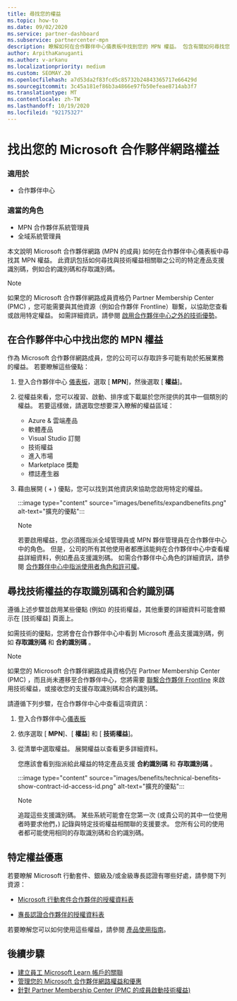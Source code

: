 ```yaml
---
title: 尋找您的權益
ms.topic: how-to
ms.date: 09/02/2020
ms.service: partner-dashboard
ms.subservice: partnercenter-mpn
description: 瞭解如何在合作夥伴中心儀表板中找到您的 MPN 權益。 包含有關如何尋找您的存取識別碼和合約識別碼以獲得技術權益的資訊。
author: ArpithaKanuganti
ms.author: v-arkanu
ms.localizationpriority: medium
ms.custom: SEOMAY.20
ms.openlocfilehash: a7d53da2f83fcd5c85732b24843365717e66429d
ms.sourcegitcommit: 3c45a181ef86b3a4866e97fb50efeae8714ab3f7
ms.translationtype: MT
ms.contentlocale: zh-TW
ms.lasthandoff: 10/19/2020
ms.locfileid: "92175327"
---
```

# <a name="locate-your-microsoft-partner-network-benefits"></a>找出您的 Microsoft 合作夥伴網路權益 

### <a name="applies-to"></a>適用於

- 合作夥伴中心

### <a name="appropriate-roles"></a>適當的角色

- MPN 合作夥伴系統管理員
- 全域系統管理員

本文說明 Microsoft 合作夥伴網路 (MPN 的成員) 如何在合作夥伴中心儀表板中尋找其 MPN 權益。 此資訊包括如何尋找與技術權益相關聯之公司的特定產品支援識別碼，例如合約識別碼和存取識別碼。

>[!NOTE]
> 如果您的 Microsoft 合作夥伴網路成員資格仍 Partner Membership Center (PMC) ，您可能需要與其他資源（例如合作夥伴 Frontline）聯繫，以協助您查看或啟用特定權益。 如需詳細資訊，請參閱 [啟用合作夥伴中心之外的技術優勢](partner-membership-center-tech-benefits-activate.md)。

## <a name="find-your-mpn-benefits-in-partner-center"></a>在合作夥伴中心中找出您的 MPN 權益

作為 Microsoft 合作夥伴網路成員，您的公司可以存取許多可能有助於拓展業務的權益。 若要瞭解這些優點：

1. 登入合作夥伴中心 [儀表板](https://partner.microsoft.com/dashboard/home)，選取 [ **MPN**]，然後選取 [ **權益**]。

2. 從權益來看，您可以複習、啟動、排序或下載屬於您所提供的其中一個類別的權益。 若要這樣做，請選取您想要深入瞭解的權益區域：

   - Azure & 雲端產品
   - 軟體產品
   - Visual Studio 訂閱
   - 技術權益
   - 進入市場
   - Marketplace 獎勵
   - 標誌產生器

3. 藉由展開 ( + ) 優點，您可以找到其他資訊來協助您啟用特定的權益。

   :::image type="content" source="images/benefits/expandbenefits.png" alt-text="擴充的優點":::

   > [!NOTE]
   > 若要啟用權益，您必須獲指派全域管理員或 MPN 夥伴管理員在合作夥伴中心中的角色。 但是，公司的所有其他使用者都應該能夠在合作夥伴中心中查看權益詳細資料，例如產品支援識別碼。 如需合作夥伴中心角色的詳細資訊，請參閱 [合作夥伴中心中指派使用者角色和許可權](permissions-overview.md)。

## <a name="find-access-id-and-contract-id-for-technical-benefits"></a>尋找技術權益的存取識別碼和合約識別碼

遵循上述步驟並啟用某些優點 (例如) 的技術權益，其他重要的詳細資料可能會顯示在 [技術權益] 頁面上。

如需技術的優點，您將會在合作夥伴中心中看到 Microsoft 產品支援識別碼，例如 **存取識別碼** 和 **合約識別碼** 。

>[!NOTE]
> 如果您的 Microsoft 合作夥伴網路成員資格仍在 Partner Membership Center (PMC) ，而且尚未遷移至合作夥伴中心，您將需要 [聯繫合作夥伴 Frontline](partner-membership-center-tech-benefits-activate.md) 來啟用技術權益，或接收您的支援存取識別碼和合約識別碼。

 請遵循下列步驟，在合作夥伴中心中查看這項資訊：

1. 登入合作夥伴中心[儀表板](https://partner.microsoft.com/dashboard/home)

2. 依序選取 [ **MPN**]、[ **權益**] 和 [ **技術權益**]。

3. 從清單中選取權益。 展開權益以查看更多詳細資料。 

   您應該會看到指派給此權益的特定產品支援 **合約識別碼** 和 **存取識別碼** 。  

   :::image type="content" source="images/benefits/technical-benefits-show-contract-id-access-id.png" alt-text="擴充的優點":::

   > [!NOTE]
   > 追蹤這些支援識別碼。 某些系統可能會在您第一次 (或貴公司的其中一位使用者時要求他們，) 記錄與特定技術權益相關聯的支援要求。 您所有公司的使用者都可能使用相同的存取識別碼和合約識別碼。

## <a name="specific-benefit-offers"></a>特定權益優惠

若要瞭解 Microsoft 行動套件、銀級及/或金級專長認證有哪些好處，請參閱下列資源：

- [Microsoft 行動套件合作夥伴的授權資料表](https://assetsprod.microsoft.com/mpn/MPN-MAPS-Software-IUR-License-Table.xlsx)

- [專長認證合作夥伴的授權資料表](https://assetsprod.microsoft.com/mpn-maps-software-iur-competency-license-table.docx)

若要瞭解您可以如何使用這些權益，請參閱 [產品使用指南](https://assets.microsoft.com/MPN-MAPS-Product-Usage-Guide.pdf)。

## <a name="next-steps"></a>後續步驟

- [建立員工 Microsoft Learn 帳戶的關聯](ms-learn-associate.md)
- [管理您的 Microsoft 合作夥伴網路權益和優惠](manage-your-partner-network-benefits.md)
- [針對 Partner Membership Center (PMC 的成員啟動技術權益) ](partner-membership-center-tech-benefits-activate.md)
